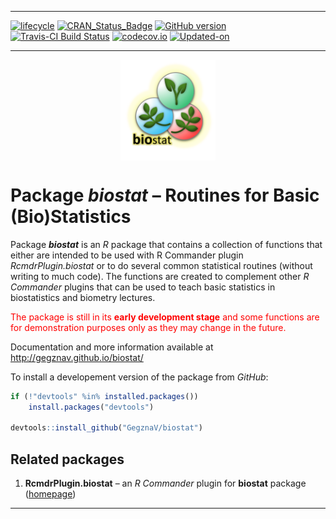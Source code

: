 
<!-- README.md is generated from README.Rmd. Please edit that file -->

-----

[![lifecycle](https://img.shields.io/badge/lifecycle-experimental-orange.svg)](https://www.tidyverse.org/lifecycle/#experimental)
[![CRAN\_Status\_Badge](http://www.r-pkg.org/badges/version/biostat)](https://cran.r-project.org/package=biostat)
[![GitHub
version](https://img.shields.io/badge/GitHub-v0.0.15-brightgreen.svg)](https://github.com/GegznaV/biostat)
[![Travis-CI Build
Status](https://travis-ci.org/GegznaV/biostat.png?branch=master)](https://travis-ci.org/GegznaV/biostat)
[![codecov.io](https://codecov.io/github/GegznaV/biostat/coverage.svg?branch=master)](https://codecov.io/github/GegznaV/biostat?branch=master)
[![Updated-on](https://img.shields.io/badge/Updated%20on-2018--03--04-yellowgreen.svg)](/commits/master)

-----

<img src="https://raw.githubusercontent.com/GegznaV/biostat/master/docs/logo.png" width="30%" height="30%" style="display: block; margin: auto;" />

# Package ***biostat*** – Routines for Basic (Bio)Statistics

Package ***biostat*** is an *R* package that contains a collection of
functions that either are intended to be used with R Commander plugin
*RcmdrPlugin.biostat* or to do several common statistical routines
(without writing to much code). The functions are created to complement
other *R Commander* plugins that can be used to teach basic statistics
in biostatistics and biometry lectures.

<font color="red"> The package is still in its **early development
stage** and some functions are for demonstration purposes only as they
may change in the future. </font>

Documentation and more information available at
<http://gegznav.github.io/biostat/>

<!-- ## Install package -->

<!-- To install a released version of the package from *CRAN*: -->

<!-- ```{r, eval=FALSE} -->

<!-- install.packages("biostat") -->

<!-- ``` -->

To install a developement version of the package from *GitHub*:

``` r
if (!"devtools" %in% installed.packages()) 
    install.packages("devtools")

devtools::install_github("GegznaV/biostat")
```

<!-- *** -->

## Related packages

<!-- Other related packages are *R Commander* (*Rcmdr*) plugins: -->

1.  **RcmdrPlugin.biostat** – an *R Commander* plugin for **biostat**
    package
([homepage](https://gegznav.github.io/RcmdrPlugin.biostat/))

<!-- b. **RcmdrPlugin.EZR.2** -- an *R Commander* plugin for the most common statistical analyses (the same as *RcmdrPlugin.EZR*, except that *RcmdrPlugin.EZR.2* does not modify original *Rcmdr* menu so dramatically); -->

<!-- c. **RcmdrPlugin.KMggplot2** -- an *R Commander* plugin for *ggplot2* graphics. -->

<!-- To install these packages, use the following code: -->

<!-- ```{r Install other packages, eval=FALSE} -->

<!-- # RcmdrPlugin.biostat -->

<!-- devtools::install_github("GegznaV/RcmdrPlugin.biostat") -->

<!-- # RcmdrPlugin.EZR.2 -->

<!-- devtools::install_github("GegznaV/RcmdrPlugin.EZR@unmodified_Rcmdr_menu") -->

<!-- # RcmdrPlugin.KMggplot2 -->

<!-- install.packages("RcmdrPlugin.KMggplot2") -->

<!-- ``` -->

<!--  <p align="right"> </p>     -->

-----
